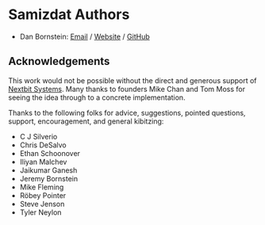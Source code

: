 Samizdat Authors
================

* Dan Bornstein:
  [Email](mailto:danfuzz@milk.com) /
  [Website](http://milk.com/) /
  [GitHub](https://github.com/danfuzz)

Acknowledgements
----------------

This work would not be possible without the direct and generous support of
[Nextbit Systems](http://nextbit.com/). Many thanks to founders Mike Chan and
Tom Moss for seeing the idea through to a concrete implementation.

Thanks to the following folks for advice, suggestions, pointed questions,
support, encouragement, and general kibitzing:

* C J Silverio
* Chris DeSalvo
* Ethan Schoonover
* Iliyan Malchev
* Jaikumar Ganesh
* Jeremy Bornstein
* Mike Fleming
* R&ouml;bey Pointer
* Steve Jenson
* Tyler Neylon
